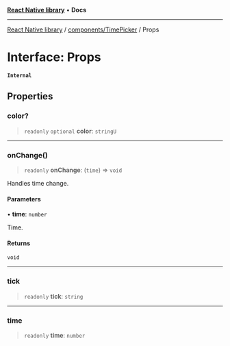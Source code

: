 [**React Native library**](../../../index.md) • **Docs**

***

[React Native library](../../../modules.md) / [components/TimePicker](../index.md) / Props

# Interface: Props

**`Internal`**

## Properties

### color?

> `readonly` `optional` **color**: `stringU`

***

### onChange()

> `readonly` **onChange**: (`time`) => `void`

Handles time change.

#### Parameters

• **time**: `number`

Time.

#### Returns

`void`

***

### tick

> `readonly` **tick**: `string`

***

### time

> `readonly` **time**: `number`
